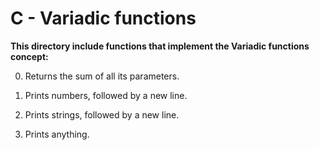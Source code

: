 # C - Variadic functions
**This directory include functions that implement the Variadic functions concept:**

0. Returns the sum of all its parameters.

1. Prints numbers, followed by a new line.

2. Prints strings, followed by a new line.

3. Prints anything.
